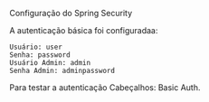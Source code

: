 Configuração do Spring Security

A autenticação básica foi configuradaa:

    Usuário: user
    Senha: password
    Usuário Admin: admin
    Senha Admin: adminpassword

Para testar a autenticação
    Cabeçalhos:
    Basic Auth.